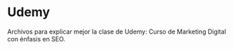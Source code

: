 # Udemy
Archivos para explicar mejor la clase de Udemy: Curso de Marketing Digital con énfasis en SEO. 
